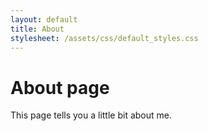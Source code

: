 ```yaml
---
layout: default
title: About
stylesheet: /assets/css/default_styles.css
---
```

# About page

This page tells you a little bit about me.